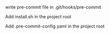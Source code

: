 write pre-commit file in .git/hooks/pre-commit

Add install.sh in the project root

Add .pre-commit-config.yaml in the project root
